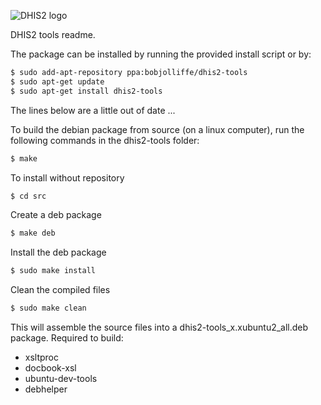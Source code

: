 ![DHIS2 logo](./dhis2_logo.png)

DHIS2 tools readme.

The package can be installed by running the provided install script or by:

```bash
$ sudo add-apt-repository ppa:bobjolliffe/dhis2-tools
$ sudo apt-get update
$ sudo apt-get install dhis2-tools
```   

The lines below are a little out of date ...

To build the debian package from source (on a linux computer), run the following commands in the dhis2-tools folder:

```bash
$ make
```
To install without repository

```bash
$ cd src
```
Create a deb package
```bash
$ make deb
```
Install the deb package
```bash
$ sudo make install
```
Clean the compiled files
```bash
$ sudo make clean
```
This will assemble the source files into a dhis2-tools_x.xubuntu2_all.deb package.
Required to build:
* xsltproc
* docbook-xsl
* ubuntu-dev-tools
* debhelper
